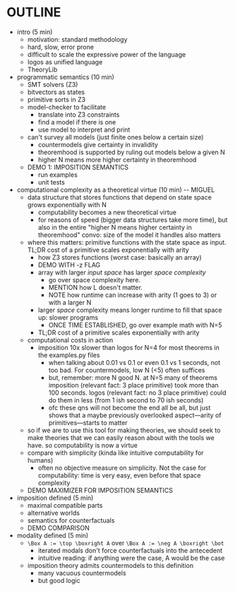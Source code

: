 # OUTLINE

- intro (5 min)
  - motivation: standard methodology
  - hard, slow, error prone
  - difficult to scale the expressive power of the language
  - logos as unified language
  - TheoryLib
- programmatic semantics (10 min)
  - SMT solvers (Z3)
  - bitvectors as states
  - primitive sorts in Z3
  - model-checker to facilitate
    - translate into Z3 constraints
    - find a model if there is one
    - use model to interpret and print
  - can't survey all models (just finite ones below a certain size)
    - countermodels give certainty in invalidity
    - theoremhood is supported by ruling out models below a given N
    - higher N means more higher certainty in theoremhood
  - DEMO 1: IMPOSITION SEMANTICS
    - run examples
    - unit tests
- computational complexity as a theoretical virtue (10 min) -- MIGUEL
  - data structure that stores functions that depend on state space grows exponentially with N
    - computability becomes a new theoretical virtue
    - for reasons of speed (bigger data structures take more time), but also in the entire "higher N means higher certainty in theoremhood" convo: size of the model it handles also matters
  - where this matters: primitive functions with the state space as input. TL;DR cost of a primitive scales exponentially with arity
    - how Z3 stores functions (worst case: basically an array)
    - DEMO WITH -z FLAG
    - array with larger _input space_ has larger _space complexity_ 
      - go over space complexity here. 
      - MENTION how L doesn't matter. 
      - NOTE how runtime can increase with arity (1 goes to 3) or with a larger N
    - larger _space_ complexity means longer runtime to fill that space up: slower programs
      - ONCE TIME ESTABLISHED, go over example math with N=5
    - TL;DR cost of a primitive scales exponentially with arity
  - computational costs in action
    - imposition 10x slower than logos for N=4 for most theorems in the examples.py files
      - when talking about 0.01 vs 0.1 or even 0.1 vs 1 seconds, not too bad. For countermodels, low N (<5) often suffices
      - but, remember: more N good N. at N=5 many of theorems imposition (relevant fact: 3 place primitive) took more than 100 seconds. logos (relevant fact: no 3 place primitive) could do them in less (from 1 ish second to 70 ish seconds)
      - ofc these qns will not become the end all be all, but just shows that a maybe previously overlooked aspect—arity of primitives—starts to matter
  - so if we are to use this tool for making theories, we should seek to make theories that we can easily reason about with the tools we have. so computability is now a virtue
  - compare with simplicity (kinda like intuitive computability for humans)
    - often no objective measure on simplicity. Not the case for computability: time is very easy, even before that space complexity
  - DEMO MAXIMIZER FOR IMPOSITION SEMANTICS
- imposition defined (5 min)
  - maximal compatible parts
  - alternative worlds
  - semantics for counterfactuals
  - DEMO COMPARISON
- modality defined (5 min)
  - `\Box A := \top \boxright A` over `\Box A := \neg A \boxright \bot`
    - iterated modals don't force counterfactuals into the antecedent
    - intuitive reading: if anything were the case, A would be the case
  - imposition theory admits countermodels to this definition
    - many vacuous countermodels
    - but good logic
